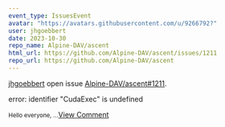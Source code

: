 ```yaml
---
event_type: IssuesEvent
avatar: "https://avatars.githubusercontent.com/u/9266792?"
user: jhgoebbert
date: 2023-10-30
repo_name: Alpine-DAV/ascent
html_url: https://github.com/Alpine-DAV/ascent/issues/1211
repo_url: https://github.com/Alpine-DAV/ascent
---
```


<a href='https://github.com/jhgoebbert' target='_blank'>jhgoebbert</a> open issue <a href='https://github.com/Alpine-DAV/ascent/issues/1211' target='_blank'>Alpine-DAV/ascent#1211</a>.

<p>error: identifier "CudaExec" is undefined</p><small>Hello everyone,...</small><a href='https://github.com/Alpine-DAV/ascent/issues/1211' target='_blank'>View Comment</a>